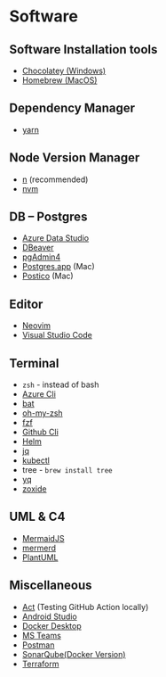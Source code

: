 # Software <!-- omit in toc -->

## Software Installation tools

- [Chocolatey (Windows)](https://chocolatey.org "https://chocolatey.org")
- [Homebrew (MacOS)](https://brew.sh "https://brew.sh")

## Dependency Manager

- [yarn](https://yarnpkg.com "https://yarnpkg.com")

## Node Version Manager

- [n](https://github.com/tj/n "https://github.com/tj/n") (recommended)
- [nvm](https://github.com/nvm-sh/nvm "https://github.com/nvm-sh/nvm")

## DB – Postgres

- [Azure Data Studio](https://azure.microsoft.com/en-us/products/data-studio "https://azure.microsoft.com/en-us/products/data-studio")
- [DBeaver](https://dbeaver.io "https://dbeaver.io")
- [pgAdmin4](https://https://www.pgadmin.org "https://https://www.pgadmin.org")
- [Postgres.app](https://postgresapp.com "https://postgresapp.com") (Mac)
- [Postico](https://eggerapps.at/postico2 "https://eggerapps.at/postico2") (Mac)

## Editor

- [Neovim](https://neovim.io "https://neovim.io")
- [Visual Studio Code](https://code.visualstudio.com "https://code.visualstudio.com")

## Terminal

- `zsh` - instead of bash
- [Azure Cli](https://learn.microsoft.com/en-us/cli/azure/install-azure-cli "https://learn.microsoft.com/en-us/cli/azure/install-azure-cli")
- [bat](https://github.com/sharkdp/bat)
- [oh-my-zsh](https://ohmyz.sh "https://ohmyz.sh")
- [fzf](https://github.com/junegunn/fzf "https://github.com/junegunn/fzf")
- [Github Cli](https://github.com/github/homebrew-gh "https://github.com/github/homebrew-gh")
- [Helm](https://helm.sh/docs/intro/install "https://helm.sh/docs/intro/install")
- [jq](https://github.com/stedolan/jq "https://github.com/stedolan/jq")
- [kubectl](https://kubernetes.io/docs/tasks/tools "https://kubernetes.io/docs/tasks/tools")
- tree - `brew install tree`
- [yq](https://github.com/mikefarah/yq "https://github.com/mikefarah/yq")
- [zoxide](https://github.com/ajeetdsouza/zoxide "https://github.com/ajeetdsouza/zoxide")

## UML & C4

- [MermaidJS](https://mermaid.js.org "https://mermaid.js.org")
- [mermerd](https://github.com/KarnerTh/mermerd "https://github.com/KarnerTh/mermerd")
- [PlantUML](https://plantuml.com "https://plantuml.com")

## Miscellaneous

- [Act](https://github.com/nektos/act "https://github.com/nektos/act") (Testing GitHub Action locally)
- [Android Studio](https://developer.android.com/studio "https://developer.android.com/studio")
- [Docker Desktop](https://www.docker.com/products/docker-desktop "https://www.docker.com/products/docker-desktop")
- [MS Teams](https://www.microsoft.com/en-us/microsoft-teams/group-chat-software "https://www.microsoft.com/en-us/microsoft-teams/group-chat-software")
- [Postman](https://www.postman.com "https://www.postman.com")
- [SonarQube(Docker Version)](https://docs.sonarsource.com/sonarqube/latest/setup-and-upgrade/install-the-server/installing-sonarqube-from-docker "https://docs.sonarsource.com/sonarqube/latest/setup-and-upgrade/install-the-server/installing-sonarqube-from-docker")
- [Terraform](https://www.terraform.io "https://www.terraform.io")
